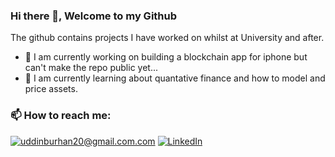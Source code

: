 ### Hi there 👋, Welcome to my Github

The github contains projects I have worked on whilst at University and after.

- 🔭 I am currently working on building a blockchain app for iphone but can't make the repo public yet...
- 🌱 I am currently learning about quantative finance and how to model and price assets.


### 📫 How to reach me:
<a href="mailto:uddinburhan20@gmail.com">![uddinburhan20@gmail.com.com](https://img.shields.io/badge/Gmail-D14836?style=for-the-badge&logo=gmail&logoColor=white)</a>
<a href="<https://www.linkedin.com/in/uddinburhan20/>">![LinkedIn](https://img.shields.io/badge/LinkedIn-0077B5?style=for-the-badge&logo=linkedin&logoColor=white)</a>

<!--
**burhanuddin20/burhanuddin20** is a ✨ _special_ ✨ repository because its `README.md` (this file) appears on your GitHub profile.





